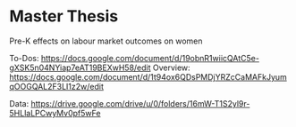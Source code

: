 # Master Thesis
Pre-K effects on labour market outcomes on women

To-Dos: https://docs.google.com/document/d/19obnR1wiicQAtC5e-gXSK5n04NYiap7eAT19BEXwH58/edit
Overview: https://docs.google.com/document/d/1t94ox6QDsPMDjYRZcCaMAFkJyumqOOGQAL2F3LI1z2w/edit

Data: https://drive.google.com/drive/u/0/folders/16mW-T1S2yl9r-5HLlaLPCwyMv0pf5wFe

